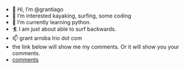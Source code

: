 - 👋 Hi, I’m @grantiago
- 👀 I’m interested kayaking, surfing, some coding
- 🌱 I’m currently learning python. 
- :surfer:  I am just about able to surf backwards.
- 📫 grant arroba lrio dot com
- the link below will show me my comments. Or it will show you your comments. 
- [comments](https://github.com/notifications/subscriptions?reason=author,comment)

<!---
grantiago/grantiago is a ✨ special ✨ repository because its `README.md` (this file) appears on your GitHub profile.
You can click the Preview link to take a look at your changes.
--->
